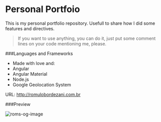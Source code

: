 # Personal Portfoio
This is my personal portfolio repository.
Usefull to share how I did some features and directives. 

> If you want to use anything, you can do it, just put some comment lines on your code mentioning me, please.

###Languages and Frameworks
* Made with love and:
* Angular
* Angular Material
* Node.js
* Google Geolocation System

URL: http://romulobordezani.com.br <br/>

###Preview

![roms-og-image](http://romulobordezani.com.br/images/git/rb-index.jpg)
